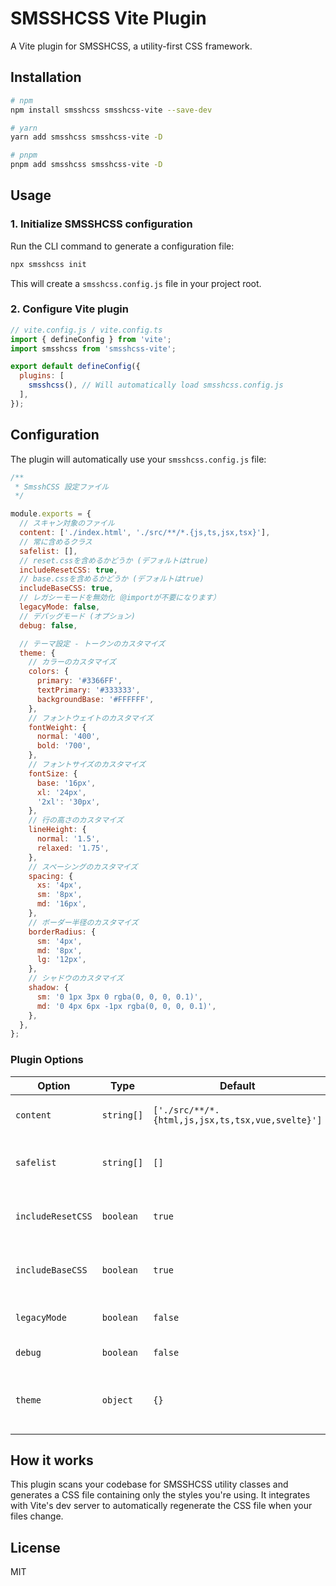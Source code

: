 # SMSSHCSS Vite Plugin

A Vite plugin for SMSSHCSS, a utility-first CSS framework.

## Installation

```bash
# npm
npm install smsshcss smsshcss-vite --save-dev

# yarn
yarn add smsshcss smsshcss-vite -D

# pnpm
pnpm add smsshcss smsshcss-vite -D
```

## Usage

### 1. Initialize SMSSHCSS configuration

Run the CLI command to generate a configuration file:

```bash
npx smsshcss init
```

This will create a `smsshcss.config.js` file in your project root.

### 2. Configure Vite plugin

```js
// vite.config.js / vite.config.ts
import { defineConfig } from 'vite';
import smsshcss from 'smsshcss-vite';

export default defineConfig({
  plugins: [
    smsshcss(), // Will automatically load smsshcss.config.js
  ],
});
```

## Configuration

The plugin will automatically use your `smsshcss.config.js` file:

```js
/**
 * SmsshCSS 設定ファイル
 */

module.exports = {
  // スキャン対象のファイル
  content: ['./index.html', './src/**/*.{js,ts,jsx,tsx}'],
  // 常に含めるクラス
  safelist: [],
  // reset.cssを含めるかどうか (デフォルトはtrue)
  includeResetCSS: true,
  // base.cssを含めるかどうか (デフォルトはtrue)
  includeBaseCSS: true,
  // レガシーモードを無効化（@importが不要になります）
  legacyMode: false,
  // デバッグモード (オプション)
  debug: false,

  // テーマ設定 - トークンのカスタマイズ
  theme: {
    // カラーのカスタマイズ
    colors: {
      primary: '#3366FF',
      textPrimary: '#333333',
      backgroundBase: '#FFFFFF',
    },
    // フォントウェイトのカスタマイズ
    fontWeight: {
      normal: '400',
      bold: '700',
    },
    // フォントサイズのカスタマイズ
    fontSize: {
      base: '16px',
      xl: '24px',
      '2xl': '30px',
    },
    // 行の高さのカスタマイズ
    lineHeight: {
      normal: '1.5',
      relaxed: '1.75',
    },
    // スペーシングのカスタマイズ
    spacing: {
      xs: '4px',
      sm: '8px',
      md: '16px',
    },
    // ボーダー半径のカスタマイズ
    borderRadius: {
      sm: '4px',
      md: '8px',
      lg: '12px',
    },
    // シャドウのカスタマイズ
    shadow: {
      sm: '0 1px 3px 0 rgba(0, 0, 0, 0.1)',
      md: '0 4px 6px -1px rgba(0, 0, 0, 0.1)',
    },
  },
};
```

### Plugin Options

| Option            | Type       | Default                                          | Description                                           |
| ----------------- | ---------- | ------------------------------------------------ | ----------------------------------------------------- |
| `content`         | `string[]` | `['./src/**/*.{html,js,jsx,ts,tsx,vue,svelte}']` | File patterns to scan for class names                 |
| `safelist`        | `string[]` | `[]`                                             | Classes to always include in the output CSS           |
| `includeResetCSS` | `boolean`  | `true`                                           | Whether to include the built-in reset.css             |
| `includeBaseCSS`  | `boolean`  | `true`                                           | Whether to include the built-in base.css              |
| `legacyMode`      | `boolean`  | `false`                                          | Legacy mode for compatibility                         |
| `debug`           | `boolean`  | `false`                                          | Enable debug logging                                  |
| `theme`           | `object`   | `{}`                                             | Theme customization options for colors, spacing, etc. |

## How it works

This plugin scans your codebase for SMSSHCSS utility classes and generates a CSS file containing only the styles you're using. It integrates with Vite's dev server to automatically regenerate the CSS file when your files change.

## License

MIT
